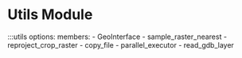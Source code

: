 # Utils Module
:::utils
    options:
        members:
        - GeoInterface
        - sample_raster_nearest
        - reproject_crop_raster
        - copy_file
        - parallel_executor
        - read_gdb_layer
